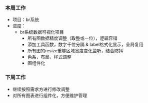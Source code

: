 ### 本周工作
* 项目：br系统
* 进度：
    * br系统数据可视化项目
       * 所有图数据精度调整（取整或一位），逻辑容错
       * 添加工具函数，数字千位分隔 & label格式化显示，全局复用
       * 所有图的resize重够区域宽度变化监听，结合防抖
       * 色系，布局，样式调整
       * 图组件化
### 下周工作
* 继续按照需求方进行修改调整
* 对所有图表进行组件化，方便维护管理








